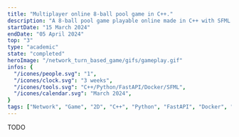 ```yaml
---
title: "Multiplayer online 8-ball pool game in C++."
description: "A 8-ball pool game playable online made in C++ with SFML."
startDate: "15 March 2024"
endDate: "05 April 2024"
top: "3"
type: "academic"
state: "completed"
heroImage: "/network_turn_based_game/gifs/gameplay.gif"
infos: {
  "/icones/people.svg": "1",
  "/icones/clock.svg": "3 weeks",
  "/icones/tools.svg": "C++/Python/FastAPI/Docker/SFML",
  "/icones/calendar.svg": "March 2024",
}
tags: ["Network", "Game", "2D", "C++", "Python", "FastAPI", "Docker", "SFML", "SAE"]
---
```


TODO